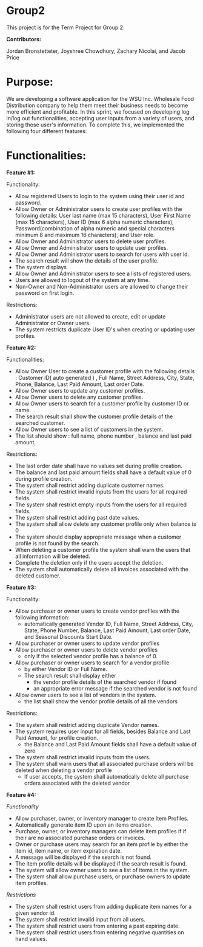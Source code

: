 # Group2

This project is for the Term Project for Group 2.

**Contributors:**

Jordan Bronstetteter, Joyshree Chowdhury, Zachary Nicolai, and Jacob Price

# **Purpose:**

We are developing a software application for the WSU Inc. Wholesale Food Distribution company to help them meet their business needs to become more efficient and profitable. In this sprint, we focused on developing log in/log out functionalities, accepting user inputs from a variety of users, and storing those user's information. To complete this, we implemented the following four different features:

# **Functionalities:**

**Feature #1:**

Functionality:

- Allow registered Users to login to the system using their user id and password.
- Allow Owner or Administrator users to create user profiles with the following details: User last name (max 15 characters), User First Name (max 15 characters), User ID (max 6 alpha numeric characters), Password(combination of alpha numeric and special characters minimum 8 and maximum 16 characters), and User role.
- Allow Owner and Administrator users to delete user profiles.
- Allow Owner and Administrator users to update user profiles.
- Allow Owner and Administrator users to search for users with user id.
- The search result will show the details of the user profile. 
- The system displays 
- Allow Owner and Administrator users to see a lists of registered users.
- Users are allowed to logout of the system at any time.
- Non-Owner and Non-Administrator users are allowed to change their password on first login.

Restrictions:
- Administrator users are not allowed to create, edit or update Administrator or Owner users.
- The system restricts duplicate User ID's when creating or updating user profiles.


**Feature #2:**

Functionalities: 
- Allow Owner User to create a customer profile with the following details : Customer ID( auto generated ) , Full Name, Street Address, City, State, Phone, Balance, Last Paid Amount, Last order Date.
- Allow Owner users to update any customer profiles.
- Allow Owner users to delete any customer profiles.
- Allow Owner users to search for a customer profile by customer ID or name.
- The search result shall show the customer profile details of the searched customer.
- Allow Owner users to see a list of customers in the system. 
- The list should show : full name, phone number , balance and last paid amount.
	     
Restrictions:
-  The last order date shall have no values set during profile creation.
-  The balance and last paid amount fields shall have a default value of
   0 during profile creation.
-  The system shall restrict adding duplicate customer names.
- The system shall restrict invalid inputs from the users for all required                                    
  fields.  
- The system shall restrict empty inputs from the users for all required                                    
                   fields. 
- The system shall restrict adding past date values.
- The system shall allow delete any customer profile only when balance is 0
- The system should display appropriate message when a customer profile is not found by the search. 
 - When deleting a customer profile the system shall warn the users that all information will be deleted.
-  Complete the deletion only if the users accept the deletion.
- The system shall automatically delete all invoices associated with the deleted customer. 


**Feature #3:**

Functionality:
- Allow purchaser or owner users to create vendor profiles with the following information:
   - automatically generated Vendor ID, Full Name, Street Address, City, State, Phone Number, Balance, Last Paid Amount, Last order Date, and Seasonal Discounts Start Date.
- Allow purchaser or owner users to update vendor profiles
- Allow purchaser or owner users to delete vendor profiles
   - only if the selected vendor profile has a balance of 0.
- Allow purchaser or owner users to search for a vendor profile
   - by either Vendor ID or Full Name.
   - The search result shall display either
      - the vendor profile details of the searched vendor if found
      - an appropriate error message if the searched vendor is not found
- Allow owner users to see a list of vendors in the system.
   - the list shall show the vendor profile details of all the vendors

Restrictions:
- The system shall restrict adding duplicate Vendor names.
- The system requires user input for all fields, besides Balance and Last Paid Amount, for profile creation.
   - the Balance and Last Paid Amount fields shall have a default value of zero
- The system shall restrict invalid inputs from the users.
- The system shall warn users that all associated purchase orders will be deleted when deleting a vendor profile
    - If user accepts, the system shall automatically delete all purchase orders associated with the deleted vendor


**Feature #4:**

*Functionality*
- Allow purchaser, owner, or inventory manager to create Item Profiles.
- Automatically generate item ID upon an items creation.
- Purchase, owner, or inventory managers can delete item profiles if if their are no associated purchase 
  orders or invoices.
- Owner or purchase users may search for an item profile by either the item id, item name, or item 
 expiration date.
- A message will be displayed if the search is not found.
- The item profile details will be displayed if the search result is found.
- The system will allow owner users to see a list of items in the system.
- The system shall allow purchase users, or purchase owners to update item profiles.

*Restrictions*
- The system shall restrict users from adding duplicate item names for a given vendor id.
- The system shall restrict invalid input from all users.
- The system shall restrict users from entering a past expiring date.
- The system shall restrict users from entering negative quantities on hand values.


